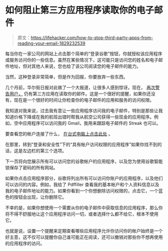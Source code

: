 # 如何阻止第三方应用程序读取你的电子邮件

> 原文：<https://lifehacker.com/how-to-stop-third-party-apps-from-reading-your-email-1829232539>

每当你在一家公司的网站上点击那个简单的“登录谷歌”按钮，你就授权该应用程序或服务访问你的一些信息。虽然在某些情况下，这可能只是访问您的姓名和电子邮件地址，但对其他人来说，您也给了该公司阅读您的电子邮件的能力。



当然，这种登录非常简单，但是作为回报，你要放弃一些东西。

几个月前，华尔街日报对此做了一个大报道，让很多人感到惊讶。现在， [再次警告用户，](https://www.wsj.com/articles/google-says-it-continues-to-allow-apps-to-scan-data-from-gmail-accounts-1537459989) 仍有第三方应用在读取你的邮件。这是一个很好的提醒，如果你还没有，现在是一个很好的时间让你检查你的电子邮件的应用和服务的访问权限。

我知道对我来说，过去我有意让一些应用程序访问我的电子邮件，特别是那些让我知道价格下降或在我的航班出错时帮我从航空公司获得一些现金的应用程序。例如，空中应用程序可以访问我的 Gmail，我用来跟踪电子邮件的 Streak 也可以。

要查看您的帐户连接了什么， [在台式电脑上点击此处](https://myaccount.google.com/) 。

在那里，转到“登录和安全性”下的“具有帐户访问权限的应用程序”如果你找不到的话，这是左边栏的第三个选项。

下一页将向您展示所有可以访问您的谷歌帐户的应用程序，以及您为使用谷歌智能锁保存了密码的所有网站。

如果你点击应用程序部分，谷歌将列出所有可以访问你账户的应用程序，以及他们可以访问的内容。例如，我给了 Pdffiller 查看我的基本帐户和个人资料信息以及我的电子邮件地址的能力。如果你看到一个你想删除访问权限的，点击它，一个蓝色的按钮会出现，让你删除它。

不幸的是，如果你想使用一个需要从你的电子邮件中获取信息的应用程序，那么你将不得不舒服地让这个应用程序访问一切，或者选择什么都不给它，根本不使用它。

也就是说，设置一个提醒来定期查看哪些应用程序允许你访问你的帐户始终是一个好主意，这不仅可以提醒你自己谁可能正在阅读，还可以撤销对那些你不想再使用的应用程序的访问。
